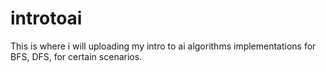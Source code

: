 # introtoai
This is where i will uploading my intro to ai algorithms implementations for BFS, DFS, for certain scenarios.
